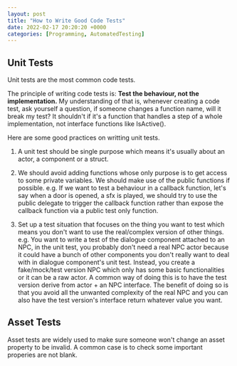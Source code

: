 ```yaml
---
layout: post
title: "How to Write Good Code Tests"
date: 2022-02-17 20:20:20 +0000
categories: [Programming, AutomatedTesting]
---
```


## Unit Tests

Unit tests are the most common code tests.

The principle of writing code tests is: **Test the behaviour, not the implementation.**
My understanding of that is, whenever creating a code test, ask yourself a question, if someone changes a function name, will it break my test?
It shouldn't if it's a function that handles a step of a whole implementation, not interface functions like IsActive().

Here are some good practices on writting unit tests.

1. A unit test should be single purpose which means it's usually about an actor, a component or a struct.

2. We should avoid adding functions whose only purpose is to get access to some private variables. We should make use of the public functions if possible.
e.g. If we want to test a behaviour in a callback function, let's say when a door is opened, a sfx is played, we should try to use the public delegate to trigger the callback function rather than expose the callback function via a public test only function.

3. Set up a test situation that focuses on the thing you want to test which means you don't want to use the real/complex version of other things.
e.g. You want to write a test of the dialogue component attached to an NPC, in the unit test, you probably don't need a real NPC actor because it could have a bunch of other components you don't really want to deal with in dialogue component's unit test. Instead, you create a fake/mock/test version NPC which only has some basic functionalities or it can be a raw actor. A common way of doing this is to have the test version derive from actor + an NPC interface. The benefit of doing so is that you avoid all the unwanted complexity of the real NPC and you can also have the test version's interface return whatever value you want.

## Asset Tests

Asset tests are widely used to make sure someone won't change an asset property to be invalid. A common case is to check some important properies are not blank.